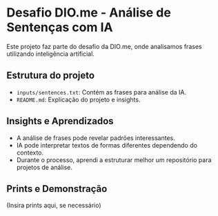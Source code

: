 # Desafio DIO.me - Análise de Sentenças com IA

Este projeto faz parte do desafio da DIO.me, onde analisamos frases utilizando inteligência artificial.

## Estrutura do projeto

- `inputs/sentences.txt`: Contém as frases para análise da IA.
- `README.md`: Explicação do projeto e insights.

## Insights e Aprendizados

- A análise de frases pode revelar padrões interessantes.
- IA pode interpretar textos de formas diferentes dependendo do contexto.
- Durante o processo, aprendi a estruturar melhor um repositório para projetos de análise.

## Prints e Demonstração

(Insira prints aqui, se necessário)
